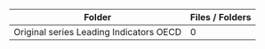 | Folder                                  |   Files / Folders |
|-----------------------------------------|-------------------|
| Original series Leading Indicators OECD |                 0 |